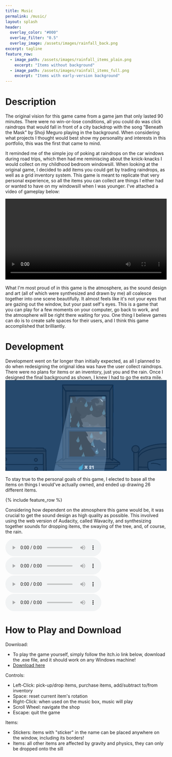 ```yaml
---
title: Music
permalink: /music/
layout: splash
header:
  overlay_color: "#000"
  overlay_filter: "0.5"
  overlay_image: /assets/images/rainfall_back.png
excerpt: tagline
feature_row:
  - image_path: /assets/images/rainfall_items_plain.png
    excerpt: "Items without background"
  - image_path: /assets/images/rainfall_items_full.png
    excerpt: "Items with early-version background"
---
```


# Description
The original vision for this game came from a game jam that only lasted 90 minutes. There were no win-or-lose conditions, all you could do was click raindrops that would fall in front of a city backdrop with the song "Beneath the Mask" by Shoji Meguro playing in the background. When considering what projects I thought would best show my personality and interests in this portfolio, this was the first that came to mind.

It reminded me of the simple joy of poking at raindrops on the car windows during road trips, which then had me reminiscing about the knick-knacks I would collect on my childhood bedroom windowsill. When looking at the original game, I decided to add items you could get by trading raindrops, as well as a grid inventory system. This game is meant to replicate that very personal experience, so all the items you can collect are things I either had or wanted to have on my windowsill when I was younger. I've attached a video of gameplay below:

<video controls width="100%">
  <source src="/assets/videos/rainfall.mp4" type="video/mp4">
</video>

What I'm most proud of in this game is the atmosphere, as the sound design and art (all of which were synthesized and drawn by me) all coalesce together into one scene beautifully. It almost feels like it's not your eyes that are gazing out the window, but your past self's eyes. This is a game that you can play for a few moments on your computer, go back to work, and the atmosphere will be right there waiting for you. One thing I believe games can do is to create safe spaces for their users, and I think this game accomplished that brilliantly.

# Development
Development went on far longer than initially expected, as all I planned to do when redesigning the original idea was have the user collect raindrops. There were no plans for items or an inventory, just you and the rain. Once I designed the final background as shown, I knew I had to go the extra mile.
![Alt text](/assets/images/rainfall_background.PNG)

To stay true to the personal goals of this game, I elected to base all the items on things I would've actually owned, and ended up drawing 26 different items.

{% include feature_row %}

Considering how dependent on the atmosphere this game would be, it was crucial to get the sound design as high quality as possible. This involved using the web version of Audacity, called Wavacity, and synthesizing together sounds for dropping items, the swaying of the tree, and, of course, the rain.

<audio controls>
  <source src="/assets/audio/rainfall.wav" type="audio/wav">
</audio>
<audio controls>
  <source src="/assets/audio/lego_minecraft_drop.wav" type="audio/wav">
</audio>
<audio controls>
  <source src="/assets/audio/rock_drop.wav" type="audio/wav">
</audio>
<audio controls>
  <source src="/assets/audio/drop_touch.wav" type="audio/wav">
</audio>

# How to Play and Download
Download:
- To play the game yourself, simply follow the itch.io link below, download the .exe file, and it should work on any Windows machine!
- <a href="https://atreyum.itch.io/rainfall" target="_blank" rel="noopener noreferrer">Download here</a>

Controls:
- Left-Click: pick-up/drop items, purchase items, add/subtract to/from inventory
- Space: reset current item's rotation
- Right-Click: when used on the music box, music will play
- Scroll Wheel: navigate the shop
- Escape: quit the game

Items:
- Stickers: items with "sticker" in the name can be placed anywhere on the window, including its borders!
- Items: all other items are affected by gravity and physics, they can only be dropped onto the sill
